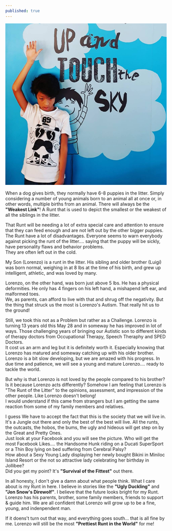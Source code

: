 ```yaml
---
published: true
---
```

![Runt](/images/Lolenz.jpg)

When a dog gives birth, they normally have 6-8 puppies in the litter. Simply considering a number of young animals born to an animal all at once or, in other words, multiple births from an animal.   There will always be the **"Weakest Link"**! A Runt that is used to depict the smallest or the weakest of all the siblings in the litter.

That Runt will be needing a lot of extra special care and attention to ensure that they can feed enough and are not left out by the other bigger puppies. 
The Runt have a lot of disadvantages. Everyone seems to warn everybody against picking the runt of the litter.... saying that the puppy will be sickly, have personality flaws and behavior problems.   
They are often left out in the cold.

My Son (Lorenzo) is a runt in the litter. His sibling and older brother (Luigi) was born normal, weighing in at 8 lbs at the time of his birth, and grew up intelligent, athletic, and was loved by many.

Lorenzo, on the other hand, was born just above 5 lbs. He has a physical deformities. He only has 4 fingers on his left hand, a mishapend left ear, and malformed toes.   
We, as parents, can afford to live with that and shrug off the negativity. But the thing that struck us the most is Lorenzo's Autism. That really hit us to the ground!

Still, we took this not as a Problem but rather as a Challenge. Lorenzo is turning 13 years old this May 28 and in someway he has improved in lot of ways. Those challenging years of bringing our Autistic son to different kinds of therapy doctors from Occupational Therapy, Speech Theraphy and SPED Doctors.   
It cost us an arm and leg but it is definitely worth it. Especially knowing that Lorenzo has matured and someway catching up with his older brother. Lorenzo is a bit slow developing, but we are amazed with his progress. In due time and patience, we will see a young and mature Lorenzo.... ready to tackle the world.

But why is that Lorenzo is not loved by the people compared to his brother? Is it because Lorenzo acts differently? Somehow I am feeling that Lorenzo is "The Runt of the Litter" to the opinions, assessment, and impression of the other people. Like Lorenzo doesn't belong!   
I would understand if this came from strangers but I am getting the same reaction from some of my family members and relatives. 

I guess We have to accept the fact that this is the society that we will live in. It's a Jungle out there and only the best of the best will live. All the runts, the outcasts, the hobos, the bums, the ugly and hideous will get step on by the Great and Pretty Ones.   
Just look at your Facebook and you will see the picture. Who will get the most Facebook Likes.... the Handsome Hunk riding on a Ducati SuperSport or a Thin Boy lying on bed suffering from Cerebral Palsy?   
How about a Sexy Young Lady displaying her newly bought Bikini in Miniloc Island Resort or the not so attractive lady celebrating her birthday in Jollibee?   
Did you get my point? It's **"Survival of the Fittest"** out there.

In all honesty, I don't give a damn about what people think. What I care about is my Runt in here. I believe in stories like the **"Ugly Duckling"** and **"Jon Snow's Direwolf"**. I believe that the future looks bright for my Runt. Lorenzo has his parents, brother, some family members, friends to support & guide him. We are all confident that Lorenzo will grow up to be a fine, young, and indenpendent man. 

If it doens't turn out that way, and everything goes south... that is all fine by me. Lorenzo will still be the most **"Prettiest Runt in the World"** for me!